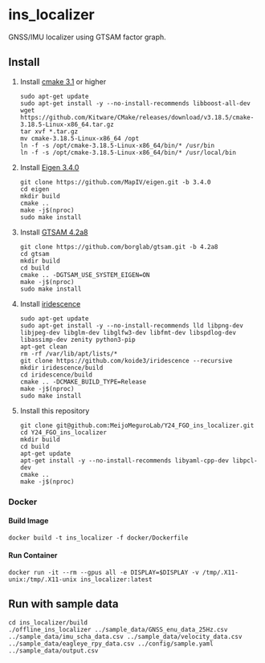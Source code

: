 # ins_localizer

GNSS/IMU localizer using GTSAM factor graph.

## Install

1. Install [cmake 3.1](https://cmake.org/download/) or higher
    ```
    sudo apt-get update
    sudo apt-get install -y --no-install-recommends libboost-all-dev
    wget https://github.com/Kitware/CMake/releases/download/v3.18.5/cmake-3.18.5-Linux-x86_64.tar.gz
    tar xvf *.tar.gz
    mv cmake-3.18.5-Linux-x86_64 /opt
    ln -f -s /opt/cmake-3.18.5-Linux-x86_64/bin/* /usr/bin
    ln -f -s /opt/cmake-3.18.5-Linux-x86_64/bin/* /usr/local/bin
    ```
1. Install [Eigen 3.4.0](https://github.com/MapIV/eigen.git)
    ```
    git clone https://github.com/MapIV/eigen.git -b 3.4.0
    cd eigen
    mkdir build
    cmake ..
    make -j$(nproc)
    sudo make install
    ```
1. Install [GTSAM 4.2a8](https://github.com/borglab/gtsam/tree/4.2a8)
    ```
    git clone https://github.com/borglab/gtsam.git -b 4.2a8
    cd gtsam
    mkdir build
    cd build
    cmake .. -DGTSAM_USE_SYSTEM_EIGEN=ON
    make -j$(nproc)
    sudo make install
    ```
1. Install [iridescence](https://github.com/koide3/iridescence)
    ```
    sudo apt-get update
    sudo apt-get install -y --no-install-recommends lld libpng-dev libjpeg-dev libglm-dev libglfw3-dev libfmt-dev libspdlog-dev libassimp-dev zenity python3-pip
    apt-get clean
    rm -rf /var/lib/apt/lists/*
    git clone https://github.com/koide3/iridescence --recursive
    mkdir iridescence/build
    cd iridescence/build
    cmake .. -DCMAKE_BUILD_TYPE=Release
    make -j$(nproc)
    sudo make install
    ```
1. Install this repository
    ```
    git clone git@github.com:MeijoMeguroLab/Y24_FGO_ins_localizer.git
    cd Y24_FGO_ins_localizer
    mkdir build
    cd build
    apt-get update
    apt-get install -y --no-install-recommends libyaml-cpp-dev libpcl-dev
    cmake ..
    make -j$(nproc)
    ```

### Docker

#### Build Image

```
docker build -t ins_localizer -f docker/Dockerfile
```

#### Run Container

```
docker run -it --rm --gpus all -e DISPLAY=$DISPLAY -v /tmp/.X11-unix:/tmp/.X11-unix ins_localizer:latest
```

## Run with sample data

```
cd ins_localizer/build
./offline_ins_localizer ../sample_data/GNSS_enu_data_25Hz.csv ../sample_data/imu_scha_data.csv ../sample_data/velocity_data.csv ../sample_data/eagleye_rpy_data.csv ../config/sample.yaml ../sample_data/output.csv
```
